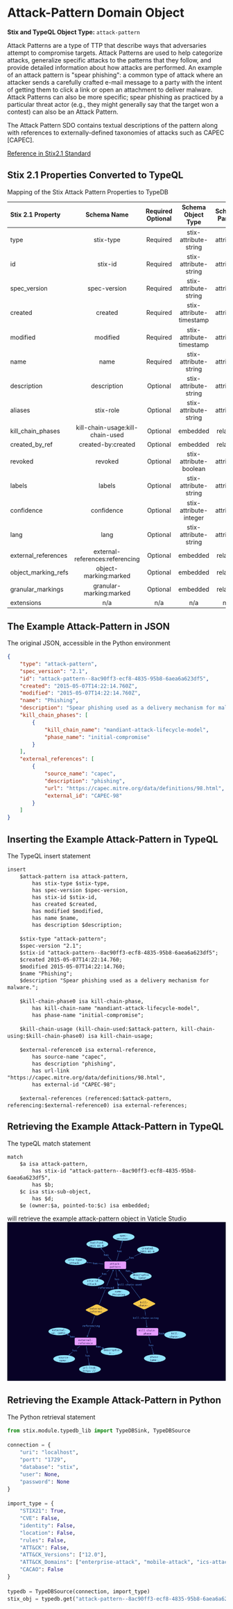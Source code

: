 # Attack-Pattern Domain Object

**Stix and TypeQL Object Type:**  `attack-pattern`

Attack Patterns are a type of TTP that describe ways that adversaries attempt to compromise targets. Attack Patterns are used to help categorize attacks, generalize specific attacks to the patterns that they follow, and provide detailed information about how attacks are performed. An example of an attack pattern is "spear phishing": a common type of attack where an attacker sends a carefully crafted e-mail message to a party with the intent of getting them to click a link or open an attachment to deliver malware. Attack Patterns can also be more specific; spear phishing as practiced by a particular threat actor (e.g., they might generally say that the target won a contest) can also be an Attack Pattern.

The Attack Pattern SDO contains textual descriptions of the pattern along with references to externally-defined taxonomies of attacks such as CAPEC [CAPEC].

[Reference in Stix2.1 Standard](https://docs.oasis-open.org/cti/stix/v2.1/os/stix-v2.1-os.html#_axjijf603msy)
## Stix 2.1 Properties Converted to TypeQL
Mapping of the Stix Attack Pattern Properties to TypeDB

|  Stix 2.1 Property    |           Schema Name             | Required  Optional  |      Schema Object  Type | Schema Parent  |
|:--------------------|:--------------------------------:|:------------------:|:------------------------:|:-------------:|
|  type                 |            stix-type              |      Required       |  stix-attribute-string    |   attribute    |
|  id                   |             stix-id               |      Required       |  stix-attribute-string    |   attribute    |
|  spec_version         |           spec-version            |      Required       |  stix-attribute-string    |   attribute    |
|  created              |             created               |      Required       | stix-attribute-timestamp  |   attribute    |
|  modified             |             modified              |      Required       | stix-attribute-timestamp  |   attribute    |
|  name                 |               name                |      Required       |  stix-attribute-string    |   attribute    |
|  description          |           description             |      Optional       |  stix-attribute-string    |   attribute    |
|  aliases              |            stix-role              |      Optional       |  stix-attribute-string    |   attribute    |
|  kill_chain_phases    | kill-chain-usage:kill-chain-used  |      Optional       |   embedded     |relation |
|  created_by_ref       |        created-by:created         |      Optional       |   embedded     |relation |
|  revoked              |             revoked               |      Optional       |  stix-attribute-boolean   |   attribute    |
|  labels               |              labels               |      Optional       |  stix-attribute-string    |   attribute    |
|  confidence           |            confidence             |      Optional       |  stix-attribute-integer   |   attribute    |
|  lang                 |               lang                |      Optional       |  stix-attribute-string    |   attribute    |
|  external_references  | external-references:referencing   |      Optional       |   embedded     |relation |
|  object_marking_refs  |      object-marking:marked        |      Optional       |   embedded     |relation |
|  granular_markings    |     granular-marking:marked       |      Optional       |   embedded     |relation |
|  extensions           |               n/a                 |        n/a          |           n/a             |      n/a       |

## The Example Attack-Pattern in JSON
The original JSON, accessible in the Python environment
```json
{
    "type": "attack-pattern",
    "spec_version": "2.1",
    "id": "attack-pattern--8ac90ff3-ecf8-4835-95b8-6aea6a623df5",
    "created": "2015-05-07T14:22:14.760Z",
    "modified": "2015-05-07T14:22:14.760Z",
    "name": "Phishing",
    "description": "Spear phishing used as a delivery mechanism for malware.",
    "kill_chain_phases": [
        {
            "kill_chain_name": "mandiant-attack-lifecycle-model",
            "phase_name": "initial-compromise"
        }
    ],
    "external_references": [
        {
            "source_name": "capec",
            "description": "phishing",
            "url": "https://capec.mitre.org/data/definitions/98.html",
            "external_id": "CAPEC-98"
        }
    ]
}
```


## Inserting the Example Attack-Pattern in TypeQL
The TypeQL insert statement
```typeql
insert 
    $attack-pattern isa attack-pattern,
        has stix-type $stix-type,
        has spec-version $spec-version,
        has stix-id $stix-id,
        has created $created,
        has modified $modified,
        has name $name,
        has description $description;
    
    $stix-type "attack-pattern";
    $spec-version "2.1";
    $stix-id "attack-pattern--8ac90ff3-ecf8-4835-95b8-6aea6a623df5";
    $created 2015-05-07T14:22:14.760;
    $modified 2015-05-07T14:22:14.760;
    $name "Phishing";
    $description "Spear phishing used as a delivery mechanism for malware.";
    
    $kill-chain-phase0 isa kill-chain-phase,
        has kill-chain-name "mandiant-attack-lifecycle-model",
        has phase-name "initial-compromise";
    
    $kill-chain-usage (kill-chain-used:$attack-pattern, kill-chain-using:$kill-chain-phase0) isa kill-chain-usage;
    
    $external-reference0 isa external-reference,
        has source-name "capec",
        has description "phishing",
        has url-link "https://capec.mitre.org/data/definitions/98.html",
        has external-id "CAPEC-98";
    
    $external-references (referenced:$attack-pattern, referencing:$external-reference0) isa external-references;
```

## Retrieving the Example Attack-Pattern in TypeQL
The typeQL match statement

```typeql
match
    $a isa attack-pattern,
        has stix-id "attack-pattern--8ac90ff3-ecf8-4835-95b8-6aea6a623df5",
        has $b;
    $c isa stix-sub-object,
        has $d;
    $e (owner:$a, pointed-to:$c) isa embedded;
```


will retrieve the example attack-pattern object in Vaticle Studio
![Attack-Pattern Example](./img/attack-pattern.png)

## Retrieving the Example Attack-Pattern  in Python
The Python retrieval statement

```python
from stix.module.typedb_lib import TypeDBSink, TypeDBSource

connection = {
    "uri": "localhost",
    "port": "1729",
    "database": "stix",
    "user": None,
    "password": None
}

import_type = {
    "STIX21": True,
    "CVE": False,
    "identity": False,
    "location": False,
    "rules": False,
    "ATT&CK": False,
    "ATT&CK_Versions": ["12.0"],
    "ATT&CK_Domains": ["enterprise-attack", "mobile-attack", "ics-attack"],
    "CACAO": False
}

typedb = TypeDBSource(connection, import_type)
stix_obj = typedb.get("attack-pattern--8ac90ff3-ecf8-4835-95b8-6aea6a623df5")
```

